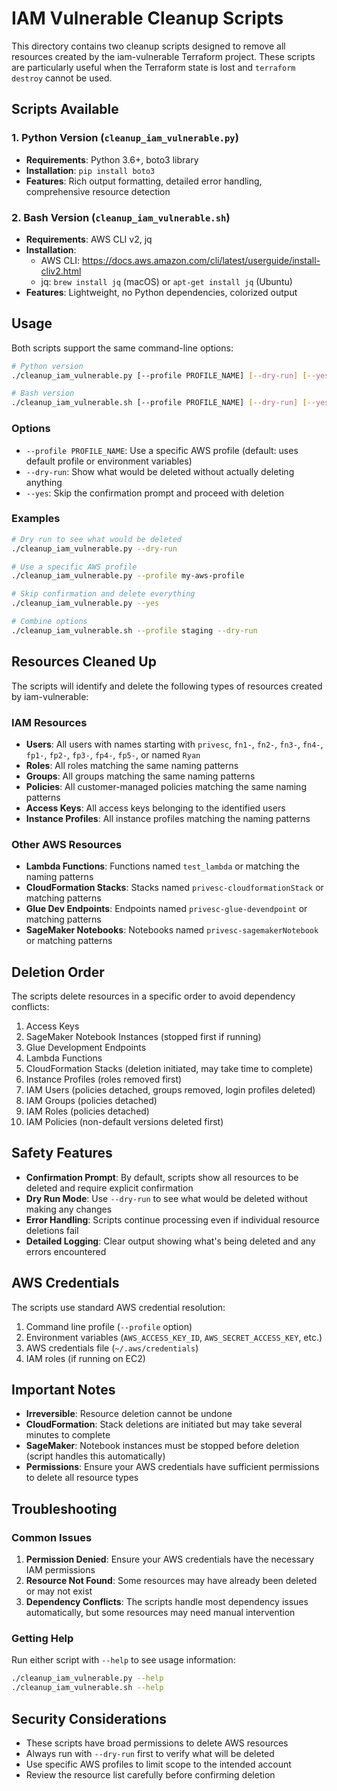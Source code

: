 # IAM Vulnerable Cleanup Scripts

This directory contains two cleanup scripts designed to remove all resources created by the iam-vulnerable Terraform project. These scripts are particularly useful when the Terraform state is lost and `terraform destroy` cannot be used.

## Scripts Available

### 1. Python Version (`cleanup_iam_vulnerable.py`)
- **Requirements**: Python 3.6+, boto3 library
- **Installation**: `pip install boto3`
- **Features**: Rich output formatting, detailed error handling, comprehensive resource detection

### 2. Bash Version (`cleanup_iam_vulnerable.sh`)
- **Requirements**: AWS CLI v2, jq
- **Installation**: 
  - AWS CLI: https://docs.aws.amazon.com/cli/latest/userguide/install-cliv2.html
  - jq: `brew install jq` (macOS) or `apt-get install jq` (Ubuntu)
- **Features**: Lightweight, no Python dependencies, colorized output

## Usage

Both scripts support the same command-line options:

```bash
# Python version
./cleanup_iam_vulnerable.py [--profile PROFILE_NAME] [--dry-run] [--yes]

# Bash version
./cleanup_iam_vulnerable.sh [--profile PROFILE_NAME] [--dry-run] [--yes]
```

### Options

- `--profile PROFILE_NAME`: Use a specific AWS profile (default: uses default profile or environment variables)
- `--dry-run`: Show what would be deleted without actually deleting anything
- `--yes`: Skip the confirmation prompt and proceed with deletion

### Examples

```bash
# Dry run to see what would be deleted
./cleanup_iam_vulnerable.py --dry-run

# Use a specific AWS profile
./cleanup_iam_vulnerable.py --profile my-aws-profile

# Skip confirmation and delete everything
./cleanup_iam_vulnerable.py --yes

# Combine options
./cleanup_iam_vulnerable.sh --profile staging --dry-run
```

## Resources Cleaned Up

The scripts will identify and delete the following types of resources created by iam-vulnerable:

### IAM Resources
- **Users**: All users with names starting with `privesc`, `fn1-`, `fn2-`, `fn3-`, `fn4-`, `fp1-`, `fp2-`, `fp3-`, `fp4-`, `fp5-`, or named `Ryan`
- **Roles**: All roles matching the same naming patterns
- **Groups**: All groups matching the same naming patterns  
- **Policies**: All customer-managed policies matching the same naming patterns
- **Access Keys**: All access keys belonging to the identified users
- **Instance Profiles**: All instance profiles matching the naming patterns

### Other AWS Resources
- **Lambda Functions**: Functions named `test_lambda` or matching the naming patterns
- **CloudFormation Stacks**: Stacks named `privesc-cloudformationStack` or matching patterns
- **Glue Dev Endpoints**: Endpoints named `privesc-glue-devendpoint` or matching patterns
- **SageMaker Notebooks**: Notebooks named `privesc-sagemakerNotebook` or matching patterns

## Deletion Order

The scripts delete resources in a specific order to avoid dependency conflicts:

1. Access Keys
2. SageMaker Notebook Instances (stopped first if running)
3. Glue Development Endpoints
4. Lambda Functions
5. CloudFormation Stacks (deletion initiated, may take time to complete)
6. Instance Profiles (roles removed first)
7. IAM Users (policies detached, groups removed, login profiles deleted)
8. IAM Groups (policies detached)
9. IAM Roles (policies detached)
10. IAM Policies (non-default versions deleted first)

## Safety Features

- **Confirmation Prompt**: By default, scripts show all resources to be deleted and require explicit confirmation
- **Dry Run Mode**: Use `--dry-run` to see what would be deleted without making any changes
- **Error Handling**: Scripts continue processing even if individual resource deletions fail
- **Detailed Logging**: Clear output showing what's being deleted and any errors encountered

## AWS Credentials

The scripts use standard AWS credential resolution:

1. Command line profile (`--profile` option)
2. Environment variables (`AWS_ACCESS_KEY_ID`, `AWS_SECRET_ACCESS_KEY`, etc.)
3. AWS credentials file (`~/.aws/credentials`)
4. IAM roles (if running on EC2)

## Important Notes

- **Irreversible**: Resource deletion cannot be undone
- **CloudFormation**: Stack deletions are initiated but may take several minutes to complete
- **SageMaker**: Notebook instances must be stopped before deletion (script handles this automatically)
- **Permissions**: Ensure your AWS credentials have sufficient permissions to delete all resource types

## Troubleshooting

### Common Issues

1. **Permission Denied**: Ensure your AWS credentials have the necessary IAM permissions
2. **Resource Not Found**: Some resources may have already been deleted or may not exist
3. **Dependency Conflicts**: The scripts handle most dependency issues automatically, but some resources may need manual intervention

### Getting Help

Run either script with `--help` to see usage information:

```bash
./cleanup_iam_vulnerable.py --help
./cleanup_iam_vulnerable.sh --help
```

## Security Considerations

- These scripts have broad permissions to delete AWS resources
- Always run with `--dry-run` first to verify what will be deleted
- Use specific AWS profiles to limit scope to the intended account
- Review the resource list carefully before confirming deletion
